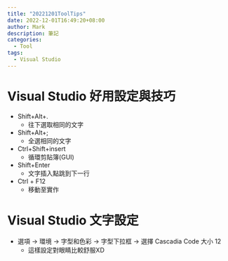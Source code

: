 ```yaml
---
title: "20221201ToolTips"
date: 2022-12-01T16:49:20+08:00
author: Mark
description: 筆記
categories:
  - Tool
tags:
  - Visual Studio 
---
```


# Visual Studio 好用設定與技巧

- Shift+Alt+.
  - 往下選取相同的文字
- Shift+Alt+;
  - 全選相同的文字
- Ctrl+Shift+insert
  - 循環剪貼簿(GUI)
- Shift+Enter
  - 文字插入點跳到下一行
- Ctrl + F12
  - 移動至實作

# Visual Studio 文字設定

* 選項 &rarr; 環境  &rarr; 字型和色彩  &rarr; 字型下拉框  &rarr; 選擇 Cascadia Code 大小 12 
  - 這樣設定對眼睛比較舒服XD